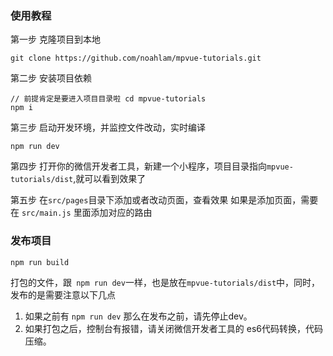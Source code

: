 ### 使用教程

第一步 克隆项目到本地

    git clone https://github.com/noahlam/mpvue-tutorials.git

第二步 安装项目依赖

    // 前提肯定是要进入项目目录啦 cd mpvue-tutorials
    npm i

第三步 启动开发环境，并监控文件改动，实时编译

    npm run dev

第四步 打开你的微信开发者工具，新建一个小程序，项目目录指向`mpvue-tutorials/dist`,就可以看到效果了

第五步 在`src/pages`目录下添加或者改动页面，查看效果
如果是添加页面，需要在 `src/main.js` 里面添加对应的路由

### 发布项目
    npm run build
打包的文件，跟` npm run dev`一样，也是放在`mpvue-tutorials/dist`中，同时，发布的是需要注意以下几点
1. 如果之前有 `npm run dev` 那么在发布之前，请先停止dev。
2. 如果打包之后，控制台有报错，请关闭微信开发者工具的 es6代码转换，代码压缩。
